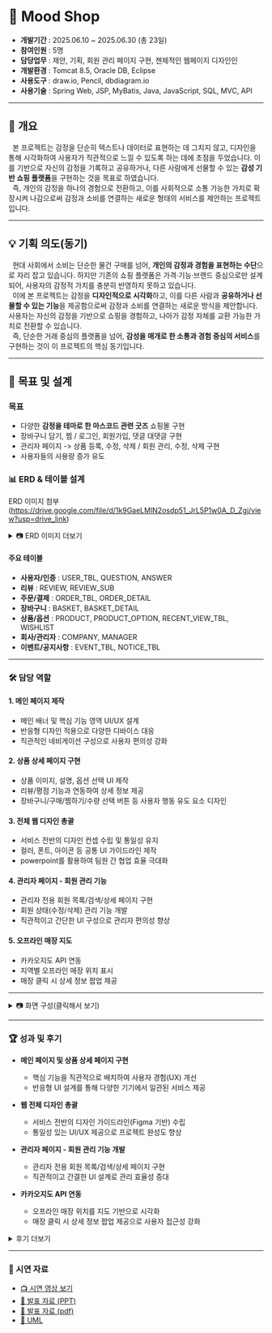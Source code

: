 # 🛒 Mood Shop

- **개발기간** : ﻿2025.06.10 ~ 2025.06.30 (총 23일) 
- **참여인원** : 5명  
- **담당업무** : 제안, 기획, 회원 관리 페이지 구현, 젠체적인 웹페이지 디자인인
- **개발환경** : Tomcat 8.5, Oracle DB, Eclipse
- **사용도구** : ﻿draw.io, Pencil, dbdiagram.io
- **사용기술** : Spring Web, JSP, MyBatis, Java, JavaScript, SQL, MVC, API

---

## 📖 개요
&nbsp;&nbsp;본 프로젝트는 감정을 단순히 텍스트나 데이터로 표현하는 데 그치지 않고, 디자인을 통해 시각화하여 사용자가 직관적으로 느낄 수 있도록 하는 데에 초점을 두었습니다. 이를 기반으로 자신의 감정을 기록하고 공유하거나, 다른 사람에게 선물할 수 있는 **감성 기반 쇼핑 플랫폼**을 구현하는 것을 목표로 하였습니다.  
&nbsp;&nbsp;즉, 개인의 감정을 하나의 경험으로 전환하고, 이를 사회적으로 소통 가능한 가치로 확장시켜 나감으로써 감정과 소비를 연결하는 새로운 형태의 서비스를 제안하는 프로젝트입니다.

---

## 💡 기획 의도(동기)
&nbsp;&nbsp;현대 사회에서 소비는 단순한 물건 구매를 넘어, **개인의 감정과 경험을 표현하는 수단**으로 자리 잡고 있습니다. 하지만 기존의 쇼핑 플랫폼은 가격·기능·브랜드 중심으로만 설계되어, 사용자의 감정적 가치를 충분히 반영하지 못하고 있습니다.  
&nbsp;&nbsp;이에 본 프로젝트는 감정을 **디자인적으로 시각화**하고, 이를 다른 사람과 **공유하거나 선물할 수 있는 기능**을 제공함으로써 감정과 소비를 연결하는 새로운 방식을 제안합니다. 사용자는 자신의 감정을 기반으로 쇼핑을 경험하고, 나아가 감정 자체를 교환 가능한 가치로 전환할 수 있습니다.  
&nbsp;&nbsp;즉, 단순한 거래 중심의 플랫폼을 넘어, **감성을 매개로 한 소통과 경험 중심의 서비스**를 구현하는 것이 이 프로젝트의 핵심 동기입니다.


---

## 🎯 목표 및 설계
### 목표
- 다양한 **감정을 테마로 한 마스코드 관련 굿즈** 쇼핑몰 구현
- 장바구니 담기, 찜 / 로그인, 회원가입, 댓글 대댓글 구현
- 관리자 페이지 -> 상품 등록, 수정, 삭제 / 회원 관리, 수정, 삭제 구현  
- 사용자들의 사용량 증가 유도  

### 📊 ERD & 테이블 설계
ERD 이미지 첨부 (https://drive.google.com/file/d/1k9GaeLMlN2osdp51_JrL5P1w0A_D_Zgj/view?usp=drive_link)

<details>
<summary>📷 ERD 이미지 더보기</summary>
  
<img width="971" height="584" alt="스크린샷 2025-09-23 122917" src="https://github.com/user-attachments/assets/b8bf6c30-4157-4942-88f2-1392fa69e55a" />


</details>

#### 주요 테이블
- **사용자/인증** : USER_TBL, QUESTION, ANSWER
- **리뷰** : REVIEW, REVIEW_SUB
- **주문/결제** : ORDER_TBL, ORDER_DETAIL
- **장바구니** : BASKET, BASKET_DETAIL
- **상품/옵션** : PRODUCT, PRODUCT_OPTION, RECENT_VIEW_TBL, WISHLIST
- **회사/관리자** : COMPANY, MANAGER
- **이벤트/공지사항** : EVENT_TBL, NOTICE_TBL


---

### 🛠️ 담당 역할
#### 1. 메인 페이지 제작
- 메인 배너 및 핵심 기능 영역 UI/UX 설계
- 반응형 디자인 적용으로 다양한 디바이스 대응
- 직관적인 네비게이션 구성으로 사용자 편의성 강화

#### 2. 상품 상세 페이지 구현
- 상품 이미지, 설명, 옵션 선택 UI 제작
- 리뷰/평점 기능과 연동하여 상세 정보 제공
- 장바구니/구매/찜하기/수량 선택 버튼 등 사용자 행동 유도 요소 디자인

#### 3. 전체 웹 디자인 총괄
- 서비스 전반의 디자인 컨셉 수립 및 통일성 유지
- 컬러, 폰트, 아이콘 등 공통 UI 가이드라인 제작
- powerpoint를 활용하여 팀원 간 협업 효율 극대화

#### 4. 관리자 페이지 - 회원 관리 기능
- 관리자 전용 회원 목록/검색/상세 페이지 구현
- 회원 상태(수정/삭제) 관리 기능 개발
- 직관적이고 간단한 UI 구성으로 관리자 편의성 향상

#### 5. 오프라인 매장 지도
- 카카오지도 API 연동
- 지역별 오프라인 매장 위치 표시
- 매장 클릭 시 상세 정보 팝업 제공

---

<details>
<summary>📷 화면 구성(클릭해서 보기) </summary>


|구분 | 화면 | 미리보기 |
|----------|----------|----------|
|공통| 메인화면 | <img width="812" height="685" alt="image" src="https://github.com/user-attachments/assets/630bea67-783b-45d5-b280-cb297cb8f702" /> |
|공통| 회원가입 | <img width="1055" height="469" alt="image" src="https://github.com/user-attachments/assets/ca7a269c-8c34-46e5-8b1a-37b4510e27da" /> |
|공통| 로그인 | <img width="894" height="475" alt="image" src="https://github.com/user-attachments/assets/d326e3bf-d1d8-4ae5-be2b-a344821813f5" /> |
|공통| 상품상세페이지 | <img width="879" height="473" alt="image" src="https://github.com/user-attachments/assets/9323d57e-86be-4fac-b7e5-bee0d5420e2b" /> |
|유저| 이벤트 페이지 | <img width="794" height="464" alt="image" src="https://github.com/user-attachments/assets/fd8b940e-22f6-43a9-be60-60adf835e0c6" /> |
|유조| 오프라인 매장 찾기| <img width="702" height="390" alt="image" src="https://github.com/user-attachments/assets/12b42aeb-4ba9-4d13-aaf2-13fed4dd161d" /> |
|유저| 결제하기| <img width="400" height="453" alt="image" src="https://github.com/user-attachments/assets/b7988708-66fe-44c4-ba80-412fc615cac7" /> |
|유저| 결제 완료 페이지 | <img width="732" height="571" alt="image" src="https://github.com/user-attachments/assets/23a79f9d-794f-444d-b639-5d355cfc547b" /> |
|유저| 마이페이지 | <img width="694" height="343" alt="image" src="https://github.com/user-attachments/assets/c94a4de6-27bf-4321-badc-74b4a821923d" /> |
|유저| 주문내역 페이지 | <img width="718" height="399" alt="image" src="https://github.com/user-attachments/assets/3f1d40f0-4ad2-4b29-aae8-9aa42f6f675a" /> |
|유저| 리뷰작성 페이지 | <img width="501" height="389" alt="image" src="https://github.com/user-attachments/assets/ad0b8d34-2245-4e13-bf17-b9099e331890" /> |
|유저| 장바구니 | <img width="800" height="445" alt="image" src="https://github.com/user-attachments/assets/f38b1634-147e-4278-931b-bd874381a803" /> |
|유저| 찜목록 | <img width="692" height="374" alt="image" src="https://github.com/user-attachments/assets/38e60909-999c-4d15-84ad-7aca6211d98b" /> |
|관리자| 회원통계 | <img width="389" height="429" alt="image" src="https://github.com/user-attachments/assets/83573a38-e9b3-44d3-bfe0-c354b876de6c" /> |
|관리자| 상품관리 | <img width="636" height="339" alt="image src="https://github.com/user-attachments/assets/dd631d9a-f890-4548-bf0c-e34c19411e9f" /> |
|관리자| 회원관리 | <img width="1294" height="552" alt="image" src="https://github.com/user-attachments/assets/67f429af-97c9-4eb2-9b3e-a63bd057488c" /> |

</details>

---

### 🏆 성과 및 후기 
- **메인 페이지 및 상품 상세 페이지 구현**  
  - 핵심 기능을 직관적으로 배치하여 사용자 경험(UX) 개선
  -  반응형 UI 설계를 통해 다양한 기기에서 일관된 서비스 제공  

- **웹 전체 디자인 총괄**  
  - 서비스 전반의 디자인 가이드라인(Figma 기반) 수립  
  - 통일성 있는 UI/UX 제공으로 프로젝트 완성도 향상  

- **관리자 페이지 - 회원 관리 기능 개발**  
  - 관리자 전용 회원 목록/검색/상세 페이지 구현  
  - 직관적이고 간결한 UI 설계로 관리 효율성 증대  

- **카카오지도 API 연동**  
  - 오프라인 매장 위치를 지도 기반으로 시각화  
  - 매장 클릭 시 상세 정보 팝업 제공으로 사용자 접근성 강화  

<details>
<summary> 후기 더보기 </summary>


## ✨ 후기

- **메인 페이지와 상품 상세 페이지 구현 경험**  
  단순히 화면을 구성하는 수준을 넘어, 사용자가 서비스를 처음 접했을 때 가장 직관적으로 이해할 수 있는 구조를 설계하는 것이 중요하다는 점을 깨달았습니다.
  메인 페이지에서는 핵심 기능을 전면에 배치하고, 상세 페이지에서는 정보 전달과 행동 유도를 균형 있게 고려하며 **UX 중심의 개발**을 실습할 수 있었습니다.  

- **웹 전체 디자인 총괄 경험**  
  프로젝트 전체의 톤앤매너를 통일시키는 과정에서 디자인 가이드라인의 중요성을 깊이 느꼈습니다. 색상, 폰트, 아이콘, 버튼 스타일 등을 통일하면서 팀원들이 각자 개발한 페이지를 하나의 서비스처럼 자연스럽게 연결할 수 있었고, 협업 속에서 디자인 리더십을 발휘할 수 있었습니다. 이를 통해 **일관성 있는 UI/UX가 서비스 완성도를 좌우한다**는 점을 배웠습니다.  

- **관리자 페이지 - 회원 관리 기능 개발**  
  관리자 기능은 일반 사용자와 달리 효율성과 직관성이 최우선이라는 점을 실감했습니다. 회원 검색, 상태 관리 등의 기능을 단순하면서도 강력하게 구현하면서 **사용자 그룹에 따라 요구되는 UX가 다르다는 점**을 배우게 되었습니다.  

- **카카오지도 API 연동 경험**  
  오프라인 매장을 지도 기반으로 시각화하는 과정에서 API 문서를 분석하고 원하는 기능을 최적화하는 과정을 거쳤습니다. 단순히 API를 연동하는 것이 끝이 아니라, 매장 상세 정보 팝업, 위치 마커 디자인 등 사용자 친화적으로 가공하는 것이 더 큰 가치라는 점을 깨달았습니다. 이를 통해 **외부 API를 서비스에 녹여내는 역량**을 키울 수 있었습니다.  

- **종합적인 배움**  
  이번 프로젝트를 통해 단순히 기능을 구현하는 것을 넘어, 서비스의 완성도를 높이는 데 필요한 **UX/UI 설계, API 최적화, 협업 디자인 가이드라인 수립** 같은 실무적인 역량을 쌓을 수 있었습니다. 특히, 초기 설계 단계에서 정책과 흐름을 명확히 잡아두는 것이 프로젝트 진행 속도와 품질에 직접적으로 연결된다는 점을 다시 한번 느끼게 되었습니다.  


</details>

---

### 🎥 시연 자료
- [📺 시연 영상 보기](https://drive.google.com/file/d/11aenAGHOXNpnOKYRPGKA2tLjNuQfC7b2/view?usp=drive_link)
- [📑 발표 자료 (PPT)](https://drive.google.com/file/d/1fp_ESbaVc9Ueg8G1MSAh-5vwLG-0K0ko/view?usp=drive_link)
- [📑 발표 자료 (pdf)](https://drive.google.com/file/d/1yLiWeerdpWLjofwh7jmJYIND-UUIviMq/view?usp=drive_link)
- [📑 UML](https://drive.google.com/file/d/1eTnMEkVAo3sjbwMe9hfZk0VudriDB37-/view?usp=drive_link)
